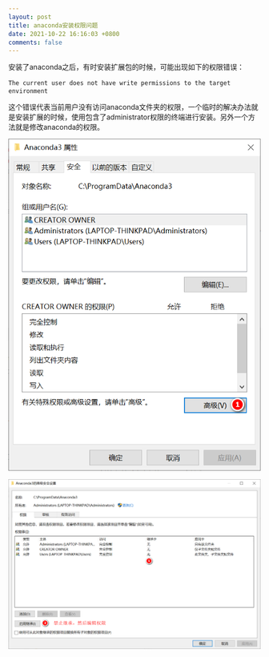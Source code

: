 ```yaml
---
layout: post
title: anaconda安装权限问题
date: 2021-10-22 16:16:03 +0800
comments: false
---
```


安装了anaconda之后，有时安装扩展包的时候，可能出现如下的权限错误：

```text
The current user does not have write permissions to the target environment
```

这个错误代表当前用户没有访问anaconda文件夹的权限，一个临时的解决办法就是安装扩展的时候，使用包含了administrator权限的终端进行安装。另外一个方法就是修改anaconda的权限。

![修改权限](../images/695668987f2e4bd5b5bf6575728531178c3e55984bae54d6c7cdd5f08f11a92a.png)  

![禁止继承，编辑权限](../images/4e015b08b758f1e468c8ad0482c8a8ab9d9d5514339972c318dcd34d051a808e.png)  

